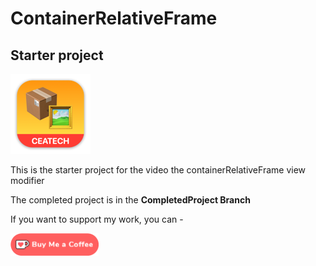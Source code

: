 # ContainerRelativeFrame

## Starter project

![mac128](Images/mac128.png)

This is the starter project for the video the containerRelativeFrame view modifier

The completed project is in the **CompletedProject Branch**

If you want to support my work, you can - </br>

<a href='https://ko-fi.com/Z8Z22WRVG' target='_blank'><img height='36' style='border:0px;height:36px;' src='Images/kofi3.png' border='0' alt='Buy Me a Coffee at ko-fi.com' /></a>

